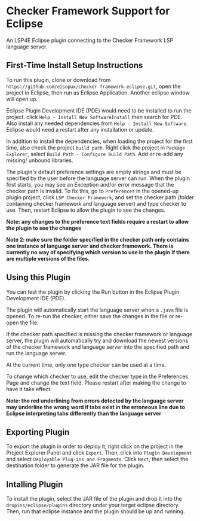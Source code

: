 # Checker Framework Support for Eclipse
An LSP4E Eclipse plugin connecting to the Checker Framework LSP language server.

## First-Time Install Setup Instructions
To run this plugin, clone or download from `https://github.com/eisopux/checker-framework-eclipse.git`, open the project in Eclipse, then run as Eclipse Application. Another eclipse window will open up. 

Eclipse Plugin Development IDE (PDE) would need to be installed to run the project. click `Help - Install New SoftwareInstall` then search for PDE. Also install any needed dependencies from `Help - Install New Software`. Eclipse would need a restart after any installation or update.

In addition to install the dependencies, when loading the project for the first time, also check the project `build path`. Right click the project in `Package Explorer`, select `Build Path - Configure Build Path`. Add or re-add any missing/ unbound libraries.

The plugin's default preference settings are empty strings and must be specified by the user before the language server can run. When the plugin first starts, you may see an Exception and/or error message that the checker path is invalid. To fix this, go to `Preferences` in the opened-up plugin project, click `LSP Checker Framework`, and set the checker path (folder containing checker framework and language server) and type checker to use. Then, restart Eclipse to allow the plugin to see the changes.

**Note: any changes to the preference text fields require a restart to allow the plugin to see the changes**

**Note 2: make sure the folder specified in the checker path only contains one instance of language server and checker framework. There is currently no way of specifying which version to use in the plugin if there are multiple versions of the files.**

## Using this Plugin

You can test the plugin by clicking the Run button in the Eclipse Plugin Development IDE (PDE).

The plugin will automatically start the language server when a `.java` file is opened. To re-run the checker, either save the changes in the file or re-open the file.

If the checker path specified is missing the checker framework or language server, the plugin will automatically try and download the newest versions of the checker framework and language server into the specified path and run the language server. 

At the current time, only one type checker can be used at a time.

To change which checker to use, edit the checker type in the Preferences Page and change the text field. Please restart after making the change to have it take effect.

**Note: the red underlining from errors detected by the language server may underline the wrong word if tabs exist in the erroneous line due to Eclipse interpreting tabs differently than the language server**

## Exporting Plugin

To export the plugin in order to deploy it, right click on the project in the Project Explorer Panel and click `Export`. Then, click into `Plugin Development` and select `Deployable Plug-ins and Fragments`. Click `Next`, then select the destination folder to generate the JAR file for the plugin.

## Intalling Plugin

To install the plugin, select the JAR file of the plugin and drop it into the `dropins/eclipse/plugins` directory under your target eclipse directory. Then, run that eclipse instance and the plugin should be up and running.
